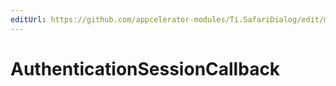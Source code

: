 ```yaml
---
editUrl: https://github.com/appcelerator-modules/Ti.SafariDialog/edit/master/apidoc/AuthenticationSession.yml
---
```

# AuthenticationSessionCallback

<TypeHeader/>

<ApiDocs/>
